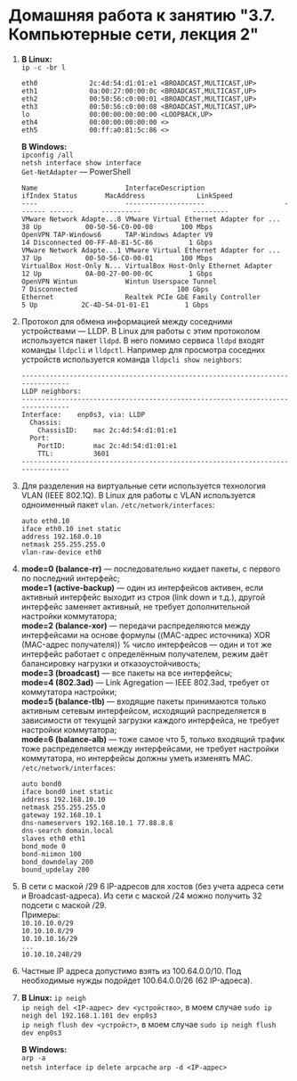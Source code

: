 # Домашняя работа к занятию "3.7. Компьютерные сети, лекция 2"

1. **В Linux:**  
   `ip -c -br l`
   ```
   eth0             2c:4d:54:d1:01:e1 <BROADCAST,MULTICAST,UP>
   eth1             0a:00:27:00:00:0c <BROADCAST,MULTICAST,UP>
   eth2             00:50:56:c0:00:01 <BROADCAST,MULTICAST,UP>
   eth3             00:50:56:c0:00:08 <BROADCAST,MULTICAST,UP>
   lo               00:00:00:00:00:00 <LOOPBACK,UP>
   eth4             00:00:00:00:00:00 <>
   eth5             00:ff:a0:81:5c:86 <>
   ```
   **В Windows:**  
   `ipconfig /all`  
   `netsh interface show interface`  
   `Get-NetAdapter` — PowerShell
   ```
   Name                      InterfaceDescription                    ifIndex Status       MacAddress             LinkSpeed
   ----                      --------------------                    ------- ------       ----------             ---------
   VMware Network Adapte...8 VMware Virtual Ethernet Adapter for ...      38 Up           00-50-56-C0-00-08       100 Mbps
   OpenVPN TAP-Windows6      TAP-Windows Adapter V9                       14 Disconnected 00-FF-A0-81-5C-86         1 Gbps
   VMware Network Adapte...1 VMware Virtual Ethernet Adapter for ...      37 Up           00-50-56-C0-00-01       100 Mbps
   VirtualBox Host-Only N... VirtualBox Host-Only Ethernet Adapter        12 Up           0A-00-27-00-00-0C         1 Gbps
   OpenVPN Wintun            Wintun Userspace Tunnel                       7 Disconnected                         100 Gbps
   Ethernet                  Realtek PCIe GbE Family Controller            5 Up           2C-4D-54-D1-01-E1         1 Gbps   
   ```
2. Протокол для обмена информацией между соседними устройствами — LLDP. В Linux для работы с этим протоколом используется пакет `lldpd`. В него помимо сервиса `lldpd` входят команды `lldpcli` и `lldpctl`. Например для просмотра соседних устройств используется команда `lldpcli show neighbors`:
   ```lldpcli show neighbors
   -------------------------------------------------------------------------------
   LLDP neighbors:
   -------------------------------------------------------------------------------
   Interface:    enp0s3, via: LLDP
     Chassis:     
       ChassisID:    mac 2c:4d:54:d1:01:e1
     Port:        
       PortID:       mac 2c:4d:54:d1:01:e1
       TTL:          3601
   -------------------------------------------------------------------------------
   ```

3. Для разделения на виртуальные сети используется технология VLAN (IEEE 802.1Q). В Linux для работы с VLAN используется одноименный пакет `vlan`.
   `/etc/network/interfaces`:
   ```
   auto eth0.10
   iface eth0.10 inet static
   address 192.168.0.10
   netmask 255.255.255.0
   vlan-raw-device eth0
   ```

4. **mode=0 (balance-rr)** — последовательно кидает пакеты, с первого по последний интерфейс;  
   **mode=1 (active-backup)** — один из интерфейсов активен, если активный интерфейс выходит из строя (link down и т.д.), другой интерфейс заменяет активный, не требует дополнительной настройки коммутатора;  
   **mode=2 (balance-xor)** — передачи распределяются между интерфейсами на основе формулы ((MAC-адрес источника) XOR (MAC-адрес получателя)) % число интерфейсов — один и тот же интерфейс работает с определённым получателем, режим даёт балансировку нагрузки и отказоустойчивость;  
   **mode=3 (broadcast)** — все пакеты на все интерфейсы;  
   **mode=4 (802.3ad)** — Link Agregation — IEEE 802.3ad, требует от коммутатора настройки;  
   **mode=5 (balance-tlb)** — входящие пакеты принимаются только активным сетевым интерфейсом, исходящий распределяется в зависимости от текущей загрузки каждого интерфейса, не требует настройки коммутатора;  
   **mode=6 (balance-alb)** — тоже самое что 5, только входящий трафик тоже распределяется между интерфейсами, не требует настройки коммутатора, но интерфейсы должны уметь изменять MAC.  
   `/etc/network/interfaces`:
   ```
   auto bond0
   iface bond0 inet static
   address 192.168.10.10
   netmask 255.255.255.0    
   gateway 192.168.10.1
   dns-nameservers 192.168.10.1 77.88.8.8
   dns-search domain.local
   slaves eth0 eth1
   bond_mode 0
   bond-miimon 100
   bond_downdelay 200
   bound_updelay 200
   ```


5. В сети с маской /29 6 IP-адресов для хостов (без учета адреса сети и Broadcast-адреса). Из сети с маской /24 можно получить 32 подсети с маской /29.  
   Примеры:  
   `10.10.10.0/29`  
   `10.10.10.8/29`  
   `10.10.10.16/29`  
   `...`  
   `10.10.10.248/29`

6. Частные IP адреса допустимо взять из 100.64.0.0/10. Под необходимые нужды подойдет 100.64.0.0/26 (62 IP-адоеса).

7. **В Linux:**
   `ip neigh`  
   `ip neigh del <IP-адрес> dev <устройство>`, в моем случае `sudo ip neigh del 192.168.1.101 dev enp0s3`  
   `ip neigh flush dev <устройст>`, в моем случае `sudo ip neigh flush dev enp0s3`
   
   **В Windows:**  
   `arp -a`  
   `netsh interface ip delete arpcache`
   `arp -d <IP-адрес>` 
